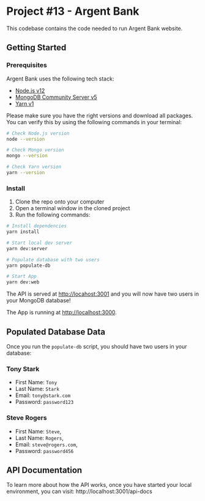 # Project #13 - Argent Bank

This codebase contains the code needed to run Argent Bank website.

## Getting Started

### Prerequisites

Argent Bank uses the following tech stack:

- [Node.js v12](https://nodejs.org/en/)
- [MongoDB Community Server v5](https://www.mongodb.com/try/download/community)
- [Yarn v1](https://yarnpkg.com/getting-started/install)

Please make sure you have the right versions and download all packages. You can verify this by using the following commands in your terminal:

```bash
# Check Node.js version
node --version

# Check Mongo version
mongo --version

# Check Yarn version
yarn --version
```

### Install

1. Clone the repo onto your computer
1. Open a terminal window in the cloned project
1. Run the following commands:

```bash
# Install dependencies
yarn install

# Start local dev server
yarn dev:server

# Populate database with two users
yarn populate-db

# Start App
yarn dev:web
```

The API is served at [http://locahost:3001](http://locahost:3001) and you will now have two users in your MongoDB database!

The App is running at [http://localhost:3000](http://locahost:3000).

## Populated Database Data

Once you run the `populate-db` script, you should have two users in your database:

### Tony Stark

- First Name: `Tony`
- Last Name: `Stark`
- Email: `tony@stark.com`
- Password: `password123`

### Steve Rogers

- First Name: `Steve`,
- Last Name: `Rogers`,
- Email: `steve@rogers.com`,
- Password: `password456`

## API Documentation

To learn more about how the API works, once you have started your local environment, you can visit: http://localhost:3001/api-docs

